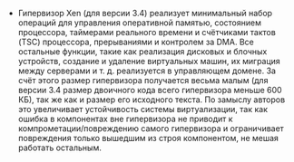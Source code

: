 * Гипервизор Xen (для версии 3.4) реализует минимальный набор операций для управления оперативной памятью, состоянием процессора, таймерами реального времени и счётчиками тактов (TSC) процессора, прерываниями и контролем за DMA. Все остальные функции, такие как реализация дисковых и блочных устройств, создание и удаление виртуальных машин, их миграция между серверами и т. д. реализуется в управляющем домене. За счёт этого размер гипервизора получается весьма малым (для версии 3.4 размер двоичного кода всего гипервизора меньше 600 КБ), так же как и размер его исходного текста. По замыслу авторов это увеличивает устойчивость системы виртуализации, так как ошибка в компонентах вне гипервизора не приводит к компрометации/повреждению самого гипервизора и ограничивает повреждения только вышедшим из строя компонентом, не мешая работать остальным.